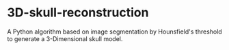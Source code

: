 # 3D-skull-reconstruction
A Python algorithm based on image segmentation by Hounsfield's threshold to generate a 3-Dimensional skull model. 
